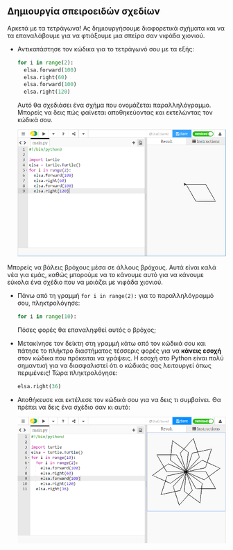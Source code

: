 ## Δημιουργία σπειροειδών σχεδίων

Αρκετά με τα τετράγωνα! Ας δημιουργήσουμε διαφορετικά σχήματα και να τα επαναλάβουμε για να φτιάξουμε μια σπείρα σαν νιφάδα χιονιού.

- Αντικατάστησε τον κώδικα για το τετράγωνό σου με τα εξής:
    
    ```python
    for i in range(2):
      elsa.forward(100)
      elsa.right(60)
      elsa.forward(100)
      elsa.right(120)
    ```
    
    Αυτό θα σχεδιάσει ένα σχήμα που ονομάζεται παραλληλόγραμμο. Μπορείς να δεις πώς φαίνεται αποθηκεύοντας και εκτελώντας τον κώδικά σου.
    
    ![](images/parallelogram.png)

Μπορείς να βάλεις βρόχους μέσα σε άλλους βρόχους. Αυτά είναι καλά νέα για εμάς, καθώς μπορούμε να το κάνουμε αυτό για να κάνουμε εύκολα ένα σχέδιο που να μοιάζει με νιφάδα χιονιού.

- Πάνω από τη γραμμή `for i in range(2):` για το παραλληλόγραμμό σου, πληκτρολόγησε:
    
    ```python
    for i in range(10):
    ```
    
    Πόσες φορές θα επαναληφθεί αυτός ο βρόχος;

- Μετακίνησε τον δείκτη στη γραμμή κάτω από τον κώδικά σου και πάτησε το πλήκτρο διαστήματος τέσσερις φορές για να **κάνεις εσοχή** στον κώδικα που πρόκειται να γράψεις. Η εσοχή στο Python είναι πολύ σημαντική για να διασφαλιστεί ότι ο κώδικάς σας λειτουργεί όπως περιμένεις! Τώρα πληκτρολόγησε:
    
    ```python
    elsa.right(36)
    ```

- Αποθήκευσε και εκτέλεσε τον κώδικά σου για να δεις τι συμβαίνει. Θα πρέπει να δεις ένα σχέδιο σαν κι αυτό:
    
    ![](images/snowflake1.png)